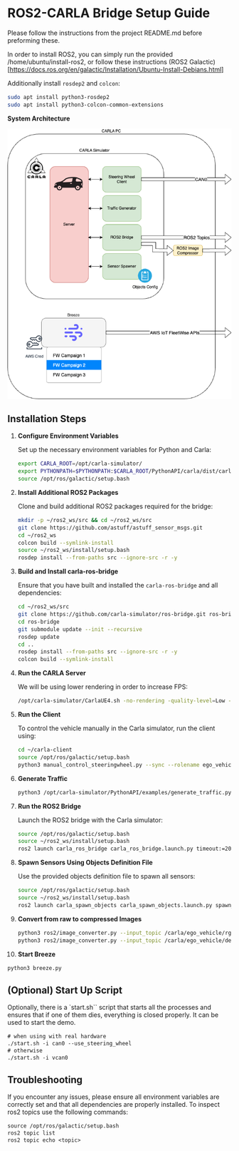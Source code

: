 # ROS2-CARLA Bridge Setup Guide

Please follow the instructions from the project README.md before preforming these.

In order to install ROS2, you can simply run the provided /home/ubuntu/install-ros2, or follow these instructions (ROS2 Galactic)[https://docs.ros.org/en/galactic/Installation/Ubuntu-Install-Debians.html]

Additionally install `rosdep2` and `colcon`:
```bash
sudo apt install python3-rosdep2
sudo apt install python3-colcon-common-extensions
```

**System Architecture**

![image](carla-ros2.drawio.png)

## Installation Steps

1. **Configure Environment Variables**

   Set up the necessary environment variables for Python and Carla:

   ```bash
   export CARLA_ROOT=/opt/carla-simulator/
   export PYTHONPATH=$PYTHONPATH:$CARLA_ROOT/PythonAPI/carla/dist/carla-0.9.13-py3.7-linux-x86_64.egg:$CARLA_ROOT/PythonAPI/carla
   source /opt/ros/galactic/setup.bash
   ```

2. **Install Additional ROS2 Packages**

   Clone and build additional ROS2 packages required for the bridge:

   ```bash
   mkdir -p ~/ros2_ws/src && cd ~/ros2_ws/src
   git clone https://github.com/astuff/astuff_sensor_msgs.git
   cd ~/ros2_ws
   colcon build --symlink-install
   source ~/ros2_ws/install/setup.bash
   rosdep install --from-paths src --ignore-src -r -y
   ```

3. **Build and Install carla-ros-bridge**

   Ensure that you have built and installed the `carla-ros-bridge` and all dependencies:

   ```bash
   cd ~/ros2_ws/src
   git clone https://github.com/carla-simulator/ros-bridge.git ros-bridge
   cd ros-bridge
   git submodule update --init --recursive
   rosdep update
   cd ..
   rosdep install --from-paths src --ignore-src -r -y
   colcon build --symlink-install
   ```

4. **Run the CARLA Server**

   We will be using lower rendering in order to increase FPS:

   ```bash
   /opt/carla-simulator/CarlaUE4.sh -no-rendering -quality-level=Low -prefernvidia

   ```

5. **Run the Client**

   To control the vehicle manually in the Carla simulator, run the client using:

   ```bash
   cd ~/carla-client
   source /opt/ros/galactic/setup.bash
   python3 manual_control_steeringwheel.py --sync --rolename ego_vehicle --filter vehicle.tesla.model3 -i can0
   ```

6. **Generate Traffic**
   ```bash
   python3 /opt/carla-simulator/PythonAPI/examples/generate_traffic.py -n 15 -w 20
   ```

7. **Run the ROS2 Bridge**

   Launch the ROS2 bridge with the Carla simulator:

   ```bash
   source /opt/ros/galactic/setup.bash
   source ~/ros2_ws/install/setup.bash
   ros2 launch carla_ros_bridge carla_ros_bridge.launch.py timeout:=20000 register_all_sensors:=false synchronous_mode:=false passive:=true
   ```

8. **Spawn Sensors Using Objects Definition File**

   Use the provided objects definition file to spawn all sensors:

   ```bash
   source /opt/ros/galactic/setup.bash
   source ~/ros2_ws/install/setup.bash
   ros2 launch carla_spawn_objects carla_spawn_objects.launch.py spawn_sensors_only:=True objects_definition_file:=ros2/objects.json
   ```

9. **Convert from raw to compressed Images**

   ```bash
   python3 ros2/image_converter.py --input_topic /carla/ego_vehicle/rgb_front/image --output_topic /carla/ego_vehicle/rgb_front/image_compressed
   python3 ros2/image_converter.py --input_topic /carla/ego_vehicle/depth_front/image --output_topic /carla/ego_vehicle/depth_front/image_compressed
   ```

10. **Start Breeze**

   ```bash
   python3 breeze.py
   ```

## (Optional) Start Up Script

Optionally, there is a `start.sh`` script that starts all the processes and ensures that if one of them dies, everything is closed properly. It can be used to start the demo.

```
# when using with real hardware
./start.sh -i can0 --use_steering_wheel
# otherwise
./start.sh -i vcan0
```

## Troubleshooting

If you encounter any issues, please ensure all environment variables are correctly set and that all dependencies are properly installed.
To inspect ros2 topics use the following commands:

```
source /opt/ros/galactic/setup.bash
ros2 topic list
ros2 topic echo <topic>
```
